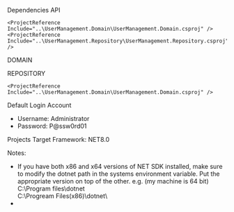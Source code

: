 Dependencies
API
    <PackageReference Include="Dapper" Version="2.1.35" />
    <PackageReference Include="Microsoft.AspNetCore.Authentication.JwtBearer" Version="8.0.7" NoWarn="NU1605" />
    <PackageReference Include="Microsoft.IdentityModel.Tokens" Version="8.0.1" />
    <PackageReference Include="Swashbuckle.AspNetCore" Version="6.4.0" />
    <PackageReference Include="System.IdentityModel.Tokens.Jwt" Version="8.0.1" />

    <ProjectReference Include="..\UserManagement.Domain\UserManagement.Domain.csproj" />
    <ProjectReference Include="..\UserManagement.Repository\UserManagement.Repository.csproj" />
DOMAIN
    <PackageReference Include="Microsoft.Data.SqlClient" Version="5.2.1" />
    <PackageReference Include="Microsoft.Extensions.Configuration" Version="8.0.0" />
    
REPOSITORY
    <PackageReference Include="Dapper" Version="2.1.35" />
    
    <ProjectReference Include="..\UserManagement.Domain\UserManagement.Domain.csproj" />

Default Login Account
- Username: Administrator
- Password: P@ssw0rd01

Projects Target Framework: NET8.0

Notes: 
- If you have both x86 and x64 versions of NET SDK installed, make sure to modify the dotnet path in the systems environment variable.
  Put the appropriate version on top of the other.
  e.g. (my machine is 64 bit)
  C:\Program files\dotnet\
  C:\Progream Files\(x86)\dotnet\
- 
